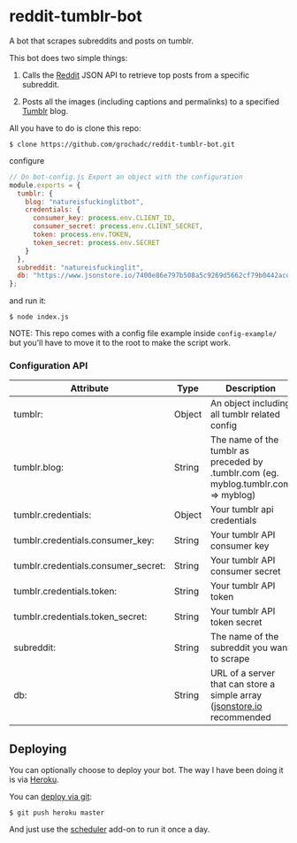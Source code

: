 # reddit-tumblr-bot

A bot that scrapes subreddits and posts on tumblr.

This bot does two simple things:

1. Calls the [Reddit](https://www.reddit.com/dev/api/) JSON API to retrieve top posts from a specific subreddit.

2. Posts all the images (including captions and permalinks) to a specified [Tumblr](https://www.tumblr.com/docs/en/api/v2) blog.

All you have to do is clone this repo:

```shell
$ clone https://github.com/grochadc/reddit-tumblr-bot.git
```

configure

```javascript
// On bot-config.js Export an object with the configuration
module.exports = {
  tumblr: {
    blog: "natureisfuckinglitbot",
    credentials: {
      consumer_key: process.env.CLIENT_ID,
      consumer_secret: process.env.CLIENT_SECRET,
      token: process.env.TOKEN,
      token_secret: process.env.SECRET
    }
  },
  subreddit: "natureisfuckinglit",
  db: "https://www.jsonstore.io/7400e86e797b508a5c9269d5662cf79b0442acd032f8f40cf4bd44faf1521ef8/posted/"
};

```

and run it:

```shell
$ node index.js
```

NOTE: This repo comes with a config file example inside `config-example/` but you'll have to move it to the root to make the script work.

### Configuration API

| Attribute                           | Type   | Description                                                                         |
| ----------------------------------- | ------ | ----------------------------------------------------------------------------------- |
| tumblr:                             | Object | An object including all tumblr related config                                       |
| tumblr.blog:                        | String | The name of the tumblr as preceded by .tumblr.com (eg. myblog.tumblr.com => myblog) |
| tumblr.credentials:                 | Object | Your tumblr api credentials                                                         |
| tumblr.credentials.consumer_key:    | String | Your tumblr API consumer key                                                        |
| tumblr.credentials.consumer_secret: | String | Your tumblr API consumer secret                                                     |
| tumblr.credentials.token:           | String | Your tumblr API token                                                               |
| tumblr.credentials.token_secret:    | String | Your tumblr API token secret                                                        |
| subreddit:                          | String | The name of the subreddit you want to scrape                                        |
| db:                                 | String | URL of a server that can store a simple array ([jsonstore.io]() recommended         |



## Deploying

You can optionally choose to deploy your bot. The way I have been doing it is via [Heroku](heroku.com).

You can [deploy via git](https://devcenter.heroku.com/articles/git):

```shell
$ git push heroku master
```

And just use the [scheduler](https://devcenter.heroku.com/articles/scheduler) add-on to run it once a day.
